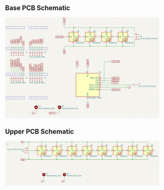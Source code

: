 ## Base PCB Schematic
![Base PCB Schematic](kicad-files/base-schematic.png)

## Upper PCB Schematic
![Upper PCB Schematic](kicad-files/top-schematic.png)
